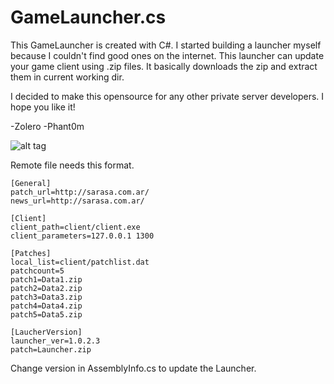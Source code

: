 # GameLauncher.cs

This GameLauncher is created with C#.
I started building a launcher myself because I couldn't find good ones on the internet.
This launcher can update your game client using .zip files. It basically downloads the zip and extract them in current working dir.

I decided to make this opensource for any other private server developers. I hope you like it!

-Zolero
-Phant0m

![alt tag](http://puu.sh/qkWBe/1fb38b9c82.png)

Remote file needs this format.
```
[General]
patch_url=http://sarasa.com.ar/
news_url=http://sarasa.com.ar/

[Client]
client_path=client/client.exe
client_parameters=127.0.0.1 1300

[Patches]
local_list=client/patchlist.dat
patchcount=5
patch1=Data1.zip
patch2=Data2.zip
patch3=Data3.zip
patch4=Data4.zip
patch5=Data5.zip

[LaucherVersion]
launcher_ver=1.0.2.3
patch=Launcher.zip
```

Change version in AssemblyInfo.cs to update the Launcher.